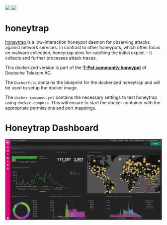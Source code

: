 [![](https://images.microbadger.com/badges/version/dtagdevsec/honeytrap:1804.svg)](https://microbadger.com/images/dtagdevsec/honeytrap:1804 "Get your own version badge on microbadger.com") [![](https://images.microbadger.com/badges/image/dtagdevsec/honeytrap:1804.svg)](https://microbadger.com/images/dtagdevsec/honeytrap:1804 "Get your own image badge on microbadger.com")

# honeytrap

[honeytrap](https://github.com/tillmannw/honeytrap) is a low-interaction honeypot daemon for observing attacks against network services. In contrast to other honeypots, which often focus on malware collection, honeytrap aims for catching the initial exploit – It collects and further processes attack traces.

This dockerized version is part of the **[T-Pot community honeypot](http://dtag-dev-sec.github.io/)** of Deutsche Telekom AG.

The `Dockerfile` contains the blueprint for the dockerized honeytrap and will be used to setup the docker image.  

The `docker-compose.yml` contains the necessary settings to test honeytrap using `docker-compose`. This will ensure to start the docker container with the appropriate permissions and port mappings.

# Honeytrap Dashboard

![Honeytrap Dashboard](doc/dashboard.png)
